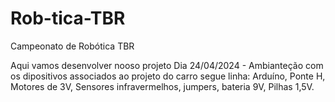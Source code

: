 # Rob-tica-TBR
Campeonato de Robótica TBR

Aqui vamos desenvolver nooso projeto
Dia 24/04/2024 - Ambianteção com os dipositivos associados ao projeto do carro segue linha: Arduíno, Ponte H, Motores de 3V, Sensores infravermelhos, jumpers, bateria 9V, Pilhas 1,5V.
